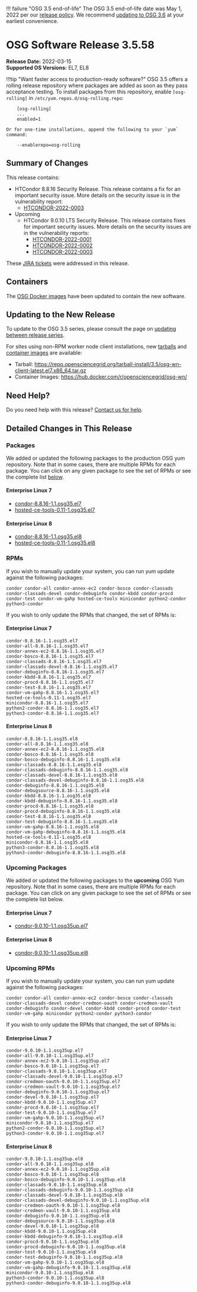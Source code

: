 !!! failure "OSG 3.5 end-of-life"
    The OSG 3.5 end-of-life date was May 1, 2022 per our
    [release policy](https://osg-htc.org/technology/policy/release-series/).
    We recommend
    [updating to OSG 3.6](../updating-to-osg-36.md)
    at your earliest convenience.

OSG Software Release 3.5.58
===========================

**Release Date:** 2022-03-15  
**Supported OS Versions:** EL7, EL8

!!!tip "Want faster access to production-ready software?"
    OSG 3.5 offers a rolling release repository where packages are added as soon as they pass acceptance testing.
    To install packages from this repository, enable `[osg-rolling]` in `/etc/yum.repos.d/osg-rolling.repo`:

        [osg-rolling]
        ...
        enabled=1

    Or for one-time installations, append the following to your `yum` command:

        --enablerepo=osg-rolling

Summary of Changes
------------------

This release contains:

-   HTCondor 8.8.16 Security Release. This release contains a fix for an important security issue. More details on the security issue is in the vulnerability report:
    -   [HTCONDOR-2022-0003](https://htcondor.org/security/vulnerabilities/HTCONDOR-2022-0003)
-   Upcoming
    -   HTCondor 9.0.10 LTS Security Release. This release contains fixes for important security issues. More details on the security issues are in the vulnerability reports:
        -   [HTCONDOR-2022-0001](https://htcondor.org/security/vulnerabilities/HTCONDOR-2022-0001)
        -   [HTCONDOR-2022-0002](https://htcondor.org/security/vulnerabilities/HTCONDOR-2022-0002)
        -   [HTCONDOR-2022-0003](https://htcondor.org/security/vulnerabilities/HTCONDOR-2022-0003)

These
[JIRA tickets](https://opensciencegrid.atlassian.net/issues/?jql=project%20%3D%20SOFTWARE%20AND%20fixVersion%20in%20(3.5.58%2C3.5.58-upcoming)%20ORDER%20BY%20priority%20DESC%2C%20key%20DESC)
were addressed in this release.

Containers
----------

The [OSG Docker images](https://hub.docker.com/u/opensciencegrid/) have been updated to contain the new software.

Updating to the New Release
---------------------------

To update to the OSG 3.5 series, please consult the page on
[updating between release series](../updating-to-osg-35.md).

For sites using non-RPM worker node client installations, new [tarballs](../../worker-node/install-wn-tarball.md) and
[container images](../../worker-node/using-wn-containers.md) are available:

- Tarball: <https://repo.opensciencegrid.org/tarball-install/3.5/osg-wn-client-latest.el7.x86_64.tar.gz>
- Container Images: <https://hub.docker.com/r/opensciencegrid/osg-wn/>

Need Help?
----------

Do you need help with this release? [Contact us for help](../../common/help.md).

Detailed Changes in This Release
--------------------------------

### Packages

We added or updated the following packages to the production OSG yum repository.
Note that in some cases, there are multiple RPMs for each package.
You can click on any given package to see the set of RPMs or see the complete list [below](#rpms).

#### Enterprise Linux 7

-   [condor-8.8.16-1.1.osg35.el7](https://koji.chtc.wisc.edu/koji/search?match=glob&type=build&terms=condor-8.8.16-1.1.osg35.el7)
-   [hosted-ce-tools-0.11-1.osg35.el7](https://koji.chtc.wisc.edu/koji/search?match=glob&type=build&terms=hosted-ce-tools-0.11-1.osg35.el7)

#### Enterprise Linux 8

-   [condor-8.8.16-1.1.osg35.el8](https://koji.chtc.wisc.edu/koji/search?match=glob&type=build&terms=condor-8.8.16-1.1.osg35.el8)
-   [hosted-ce-tools-0.11-1.osg35.el8](https://koji.chtc.wisc.edu/koji/search?match=glob&type=build&terms=hosted-ce-tools-0.11-1.osg35.el8)

### RPMs

If you wish to manually update your system, you can run yum update against the following packages:

    condor condor-all condor-annex-ec2 condor-bosco condor-classads condor-classads-devel condor-debuginfo condor-kbdd condor-procd condor-test condor-vm-gahp hosted-ce-tools minicondor python2-condor python3-condor 

If you wish to only update the RPMs that changed, the set of RPMs is:

#### Enterprise Linux 7

``` file
condor-8.8.16-1.1.osg35.el7
condor-all-8.8.16-1.1.osg35.el7
condor-annex-ec2-8.8.16-1.1.osg35.el7
condor-bosco-8.8.16-1.1.osg35.el7
condor-classads-8.8.16-1.1.osg35.el7
condor-classads-devel-8.8.16-1.1.osg35.el7
condor-debuginfo-8.8.16-1.1.osg35.el7
condor-kbdd-8.8.16-1.1.osg35.el7
condor-procd-8.8.16-1.1.osg35.el7
condor-test-8.8.16-1.1.osg35.el7
condor-vm-gahp-8.8.16-1.1.osg35.el7
hosted-ce-tools-0.11-1.osg35.el7
minicondor-8.8.16-1.1.osg35.el7
python2-condor-8.8.16-1.1.osg35.el7
python3-condor-8.8.16-1.1.osg35.el7
```

#### Enterprise Linux 8

``` file
condor-8.8.16-1.1.osg35.el8
condor-all-8.8.16-1.1.osg35.el8
condor-annex-ec2-8.8.16-1.1.osg35.el8
condor-bosco-8.8.16-1.1.osg35.el8
condor-bosco-debuginfo-8.8.16-1.1.osg35.el8
condor-classads-8.8.16-1.1.osg35.el8
condor-classads-debuginfo-8.8.16-1.1.osg35.el8
condor-classads-devel-8.8.16-1.1.osg35.el8
condor-classads-devel-debuginfo-8.8.16-1.1.osg35.el8
condor-debuginfo-8.8.16-1.1.osg35.el8
condor-debugsource-8.8.16-1.1.osg35.el8
condor-kbdd-8.8.16-1.1.osg35.el8
condor-kbdd-debuginfo-8.8.16-1.1.osg35.el8
condor-procd-8.8.16-1.1.osg35.el8
condor-procd-debuginfo-8.8.16-1.1.osg35.el8
condor-test-8.8.16-1.1.osg35.el8
condor-test-debuginfo-8.8.16-1.1.osg35.el8
condor-vm-gahp-8.8.16-1.1.osg35.el8
condor-vm-gahp-debuginfo-8.8.16-1.1.osg35.el8
hosted-ce-tools-0.11-1.osg35.el8
minicondor-8.8.16-1.1.osg35.el8
python3-condor-8.8.16-1.1.osg35.el8
python3-condor-debuginfo-8.8.16-1.1.osg35.el8
```

### Upcoming Packages

We added or updated the following packages to the **upcoming** OSG Yum repository.
Note that in some cases, there are multiple RPMs for each package.
You can click on any given package to see the set of RPMs or see the complete list below.

#### Enterprise Linux 7

-   [condor-9.0.10-1.1.osg35up.el7](https://koji.chtc.wisc.edu/koji/search?match=glob&type=build&terms=condor-9.0.10-1.1.osg35up.el7)

#### Enterprise Linux 8

-   [condor-9.0.10-1.1.osg35up.el8](https://koji.chtc.wisc.edu/koji/search?match=glob&type=build&terms=condor-9.0.10-1.1.osg35up.el8)

### Upcoming RPMs

If you wish to manually update your system, you can run yum update against the following packages:

    condor condor-all condor-annex-ec2 condor-bosco condor-classads condor-classads-devel condor-credmon-oauth condor-credmon-vault condor-debuginfo condor-devel condor-kbdd condor-procd condor-test condor-vm-gahp minicondor python2-condor python3-condor 

If you wish to only update the RPMs that changed, the set of RPMs is:

#### Enterprise Linux 7

``` file
condor-9.0.10-1.1.osg35up.el7
condor-all-9.0.10-1.1.osg35up.el7
condor-annex-ec2-9.0.10-1.1.osg35up.el7
condor-bosco-9.0.10-1.1.osg35up.el7
condor-classads-9.0.10-1.1.osg35up.el7
condor-classads-devel-9.0.10-1.1.osg35up.el7
condor-credmon-oauth-9.0.10-1.1.osg35up.el7
condor-credmon-vault-9.0.10-1.1.osg35up.el7
condor-debuginfo-9.0.10-1.1.osg35up.el7
condor-devel-9.0.10-1.1.osg35up.el7
condor-kbdd-9.0.10-1.1.osg35up.el7
condor-procd-9.0.10-1.1.osg35up.el7
condor-test-9.0.10-1.1.osg35up.el7
condor-vm-gahp-9.0.10-1.1.osg35up.el7
minicondor-9.0.10-1.1.osg35up.el7
python2-condor-9.0.10-1.1.osg35up.el7
python3-condor-9.0.10-1.1.osg35up.el7
```

#### Enterprise Linux 8

``` file
condor-9.0.10-1.1.osg35up.el8
condor-all-9.0.10-1.1.osg35up.el8
condor-annex-ec2-9.0.10-1.1.osg35up.el8
condor-bosco-9.0.10-1.1.osg35up.el8
condor-bosco-debuginfo-9.0.10-1.1.osg35up.el8
condor-classads-9.0.10-1.1.osg35up.el8
condor-classads-debuginfo-9.0.10-1.1.osg35up.el8
condor-classads-devel-9.0.10-1.1.osg35up.el8
condor-classads-devel-debuginfo-9.0.10-1.1.osg35up.el8
condor-credmon-oauth-9.0.10-1.1.osg35up.el8
condor-credmon-vault-9.0.10-1.1.osg35up.el8
condor-debuginfo-9.0.10-1.1.osg35up.el8
condor-debugsource-9.0.10-1.1.osg35up.el8
condor-devel-9.0.10-1.1.osg35up.el8
condor-kbdd-9.0.10-1.1.osg35up.el8
condor-kbdd-debuginfo-9.0.10-1.1.osg35up.el8
condor-procd-9.0.10-1.1.osg35up.el8
condor-procd-debuginfo-9.0.10-1.1.osg35up.el8
condor-test-9.0.10-1.1.osg35up.el8
condor-test-debuginfo-9.0.10-1.1.osg35up.el8
condor-vm-gahp-9.0.10-1.1.osg35up.el8
condor-vm-gahp-debuginfo-9.0.10-1.1.osg35up.el8
minicondor-9.0.10-1.1.osg35up.el8
python3-condor-9.0.10-1.1.osg35up.el8
python3-condor-debuginfo-9.0.10-1.1.osg35up.el8
```
